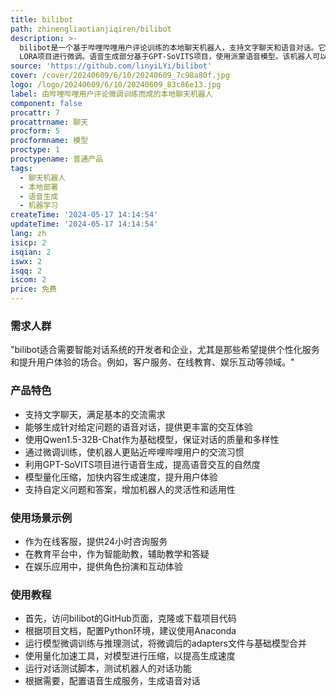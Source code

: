 ```yaml
---
title: bilibot
path: zhinengliaotianjiqiren/bilibot
description: >-
  bilibot是一个基于哔哩哔哩用户评论训练的本地聊天机器人，支持文字聊天和语音对话。它使用Qwen1.5-32B-Chat作为基础模型，并结合苹果的mlx-lm
  LORA项目进行微调。语音生成部分基于GPT-SoVITS项目，使用派蒙语音模型。该机器人可以快速生成对话内容，适用于需要智能对话系统的场合。
source: 'https://github.com/linyiLYi/bilibot'
cover: /cover/20240609/6/10/20240609_7c98a80f.jpg
logo: /logo/20240609/6/10/20240609_83c86e13.jpg
label: 由哔哩哔哩用户评论微调训练而成的本地聊天机器人
component: false
procattr: 7
procattrname: 聊天
procform: 5
procformname: 模型
proctype: 1
proctypename: 普通产品
tags:
  - 聊天机器人
  - 本地部署
  - 语音生成
  - 机器学习
createTime: '2024-05-17 14:14:54'
updateTime: '2024-05-17 14:14:54'
lang: zh
isicp: 2
isqian: 2
iswx: 2
isqq: 2
iscom: 2
price: 免费
---
```




### 需求人群
"bilibot适合需要智能对话系统的开发者和企业，尤其是那些希望提供个性化服务和提升用户体验的场合。例如，客户服务、在线教育、娱乐互动等领域。"

### 产品特色
* 支持文字聊天，满足基本的交流需求
* 能够生成针对给定问题的语音对话，提供更丰富的交互体验
* 使用Qwen1.5-32B-Chat作为基础模型，保证对话的质量和多样性
* 通过微调训练，使机器人更贴近哔哩哔哩用户的交流习惯
* 利用GPT-SoVITS项目进行语音生成，提高语音交互的自然度
* 模型量化压缩，加快内容生成速度，提升用户体验
* 支持自定义问题和答案，增加机器人的灵活性和适用性

### 使用场景示例
* 作为在线客服，提供24小时咨询服务
* 在教育平台中，作为智能助教，辅助教学和答疑
* 在娱乐应用中，提供角色扮演和互动体验

### 使用教程
* 首先，访问bilibot的GitHub页面，克隆或下载项目代码
* 根据项目文档，配置Python环境，建议使用Anaconda
* 运行模型微调训练与推理测试，将微调后的adapters文件与基础模型合并
* 使用量化加速工具，对模型进行压缩，以提高生成速度
* 运行对话测试脚本，测试机器人的对话功能
* 根据需要，配置语音生成服务，生成语音对话

  
